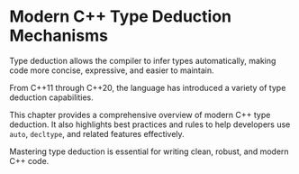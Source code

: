 # Modern C++ Type Deduction Mechanisms

Type deduction allows the compiler to infer types automatically, making code more concise, expressive, and easier to maintain. 

From C++11 through C++20, the language has introduced a variety of type deduction capabilities.

This chapter provides a comprehensive overview of modern C++ type deduction. It also highlights best practices and rules to help developers use `auto`, `decltype`, and related features effectively.

Mastering type deduction is essential for writing clean, robust, and modern C++ code.

